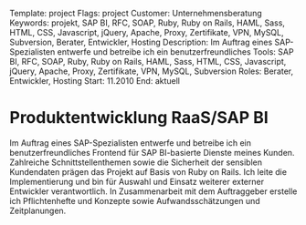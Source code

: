 Template: project
Flags: project
Customer: Unternehmensberatung
Keywords: projekt, SAP BI, RFC, SOAP, Ruby, Ruby on Rails, HAML, Sass, HTML, CSS, Javascript, jQuery, Apache, Proxy, Zertifikate, VPN, MySQL, Subversion, Berater, Entwickler, Hosting
Description: Im Auftrag eines SAP-Spezialisten entwerfe und betreibe ich ein benutzerfreundliches
Tools: SAP BI, RFC, SOAP, Ruby, Ruby on Rails, HAML, Sass, HTML, CSS, Javascript, jQuery, Apache, Proxy, Zertifikate, VPN, MySQL, Subversion
Roles: Berater, Entwickler, Hosting
Start: 11.2010
End: aktuell

# Produktentwicklung RaaS/SAP BI

Im Auftrag eines SAP-Spezialisten entwerfe und betreibe ich ein benutzerfreundliches Frontend für SAP BI-basierte Dienste meines Kunden. Zahlreiche Schnittstellenthemen sowie die Sicherheit der sensiblen Kundendaten prägen das Projekt auf Basis von Ruby on Rails. Ich leite die Implementierung und bin für Auswahl und Einsatz weiterer externer Entwickler verantwortlich. In Zusammenarbeit mit dem Auftraggeber erstelle ich Pflichtenhefte und Konzepte sowie Aufwandsschätzungen und Zeitplanungen.



